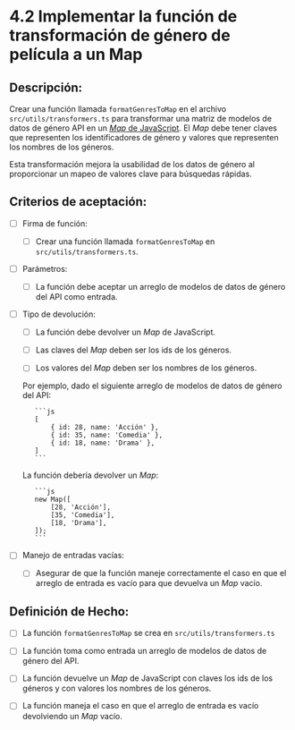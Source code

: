 # 4.2 Implementar la función de transformación de género de película a un Map

## Descripción:

Crear una función llamada `formatGenresToMap` en el archivo `src/utils/transformers.ts` para transformar una matriz de modelos de datos de género API en un [_Map_ de JavaScript](https://developer.mozilla.org/en-US/docs/Web/JavaScript/Referencia/Objetos_globales/Mapa). El _Map_ debe tener claves que representen los identificadores de género y valores que representen los nombres de los géneros.

Esta transformación mejora la usabilidad de los datos de género al proporcionar un mapeo de valores clave para búsquedas rápidas.

## Criterios de aceptación:

- [ ] Firma de función:

     - [ ] Crear una función llamada `formatGenresToMap` en `src/utils/transformers.ts`.

- [ ] Parámetros:

     - [ ] La función debe aceptar un arreglo de modelos de datos de género del API como entrada.

- [ ] Tipo de devolución:

     - [ ] La función debe devolver un _Map_ de JavaScript.

     - [ ] Las claves del _Map_ deben ser los ids de los géneros.

     - [ ] Los valores del _Map_ deben ser los nombres de los géneros.

     Por ejemplo, dado el siguiente arreglo de modelos de datos de género del API:

         ```js
         [
             { id: 28, name: 'Acción' },
             { id: 35, name: 'Comedia' },
             { id: 18, name: 'Drama' },
         ]
         ```

     La función debería devolver un _Map_:

         ```js
         new Map([
             [28, 'Acción'],
             [35, 'Comedia'],
             [18, 'Drama'],
         ]);
         ```
- [ ] Manejo de entradas vacías:

     - [ ] Asegurar de que la función maneje correctamente el caso en que el arreglo de entrada es vacío para que devuelva un _Map_ vacío.

## Definición de Hecho:

- [ ] La función `formatGenresToMap` se crea en `src/utils/transformers.ts`

- [ ] La función toma como entrada un arreglo de modelos de datos de género del API.

- [ ] La función devuelve un _Map_ de JavaScript con claves los ids de los géneros y con valores los nombres de los géneros.

- [ ] La función maneja el caso en que el arreglo de entrada es vacío devolviendo un _Map_ vacío.